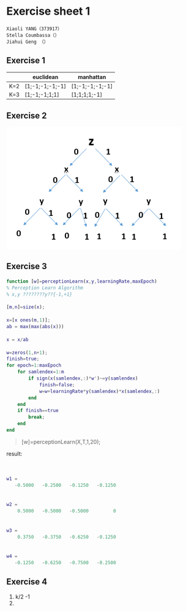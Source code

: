# Exercise sheet 1

	Xiaoli YANG（373917）
    Stella Coumbassa（）
    Jiahui Geng （）

## Exercise 1

|        | euclidean | manhattan |
|--------| --------- | ------------- |
| K=2  |[1;-1;-1;-1;-1]| [1;-1;-1;-1;-1]|
| K=3  |[1;-1;-1;1;1] | [1;1;1;1;-1]| 


## Exercise 2

![](16.11.01_FoDS_Assignment_1.png)

## Exercise 3

``` matlab
function [w]=perceptionLearn(x,y,learningRate,maxEpoch)  
% Perception Learn Algorithm  
% x,y ????????y??{-1,+1}  
  
[m,n]=size(x);

x=[x ones(m,1)];  
ab = max(max(abs(x)))

x = x/ab

w=zeros(1,n+1);
finish=true;  
for epoch=1:maxEpoch  
    for samlendex=1:m  
        if sign(x(samlendex,:)*w')~=y(samlendex)
            finish=false;  
            w=w+learningRate*y(samlendex)*x(samlendex,:)
        end  
    end  
    if finish==true  
        break;  
    end  
end  
```

> [w]=perceptionLearn(X,T,1,20);

  result:

``` matlab


w1 =
   -0.5000   -0.2500   -0.1250   -0.1250


w2 =
    0.5000   -0.5000   -0.5000         0


w3 =
    0.3750   -0.3750   -0.6250   -0.1250


w4 =
   -0.1250   -0.6250   -0.7500   -0.2500
``` 

## Exercise 4
 1. k/2 -1
 2. 